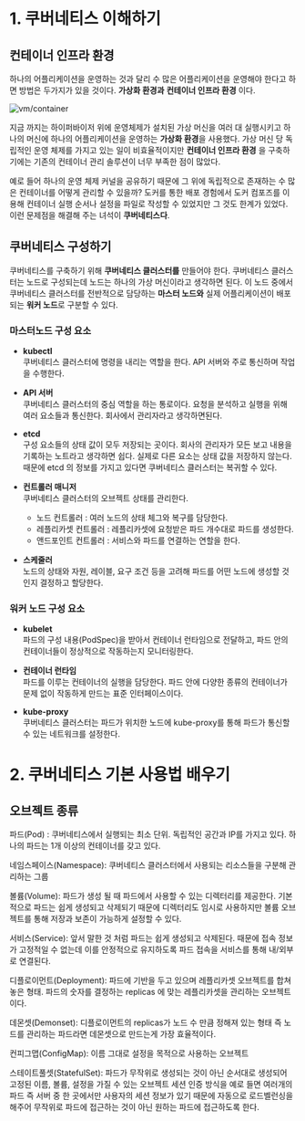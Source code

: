 # 1. 쿠버네티스 이해하기

## 컨테이너 인프라 환경
하나의 어플리케이션을 운영하는 것과 달리 수 많은 어플리케이션을 운영해야 한다고 하면 방법은 두가지가 있을 것이다. **가상화 환경과** **컨테이너 인프라 환경** 이다. 

![vm/container](https://user-images.githubusercontent.com/71869837/130013158-cb9e2f09-363c-4305-822e-fdac5c4efc48.png)

지금 까지는 하이퍼바이저 위에 운영체제가 설치된 가상 머신을 여러 대 실행시키고 하나의 머신에 하나의 어플리케이션을 운영하는 **가상화 환경**을 사용했다. 가상 머신 당 독립적인 운영 체제를 가지고 있는 일이 비효율적이지만 **컨테이너 인프라 환경** 을 구축하기에는 기존의 컨테이너 관리 솔루션이 너무 부족한 점이 많았다.

예로 들어 하나의 운영 체제 커널을 공유하기 때문에 그 위에 독립적으로 존재하는 수 많은 컨테이너를 어떻게 관리할 수 있을까? 도커를 통한 배포 경험에서 도커 컴포즈를 이용해 컨테이너 실행 순서나 설정을 파일로 작성할 수 있었지만 그 것도 한계가 있었다. 이런 문제점을 해결해 주는 녀석이 **쿠버네티스다**. 

## 쿠버네티스 구성하기
쿠버네티스를 구축하기 위해 **쿠버네티스 클러스터를** 만들어야 한다. 쿠버네티스 클러스터는 노드로 구성되는데 노드는 하나의 가상 머신이라고 생각하면 된다. 이 노드 중에서 쿠버네티스 클러스터를 전반적으로 담당하는 **마스터 노드와** 실제 어플리케이션이 배포되는 **워커 노드**로 구분할 수 있다. 

### **마스터노드 구성 요소**
* **kubectl**  
쿠버네티스 클러스터에 명령을 내리는 역할을 한다. API 서버와 주로 통신하며 작업을 수행한다.

* **API 서버**  
쿠버네티스 클러스터의 중심 역할을 하는 통로이다. 요청을 분석하고 실행을 위해 여러 요소들과 통신한다. 회사에서 관리자라고 생각하면된다.

* **etcd**  
구성 요소들의 상태 값이 모두 저장되는 곳이다. 회사의 관리자가 모든 보고 내용을 기록하는 노트라고 생각하면 쉽다. 실제로 다른 요소는 상태 값을 저장하지 않는다. 때문에 etcd 의 정보를 가지고 있다면 쿠버네티스 클러스터는 복귀할 수 있다. 

* **컨트롤러 매니저**  
쿠버네티스 클러스터의 오브젝트 상태를 관리한다.
    * 노드 컨트롤러 : 여러 노드의 상태 체그와 복구를 담당한다.
    * 레플리카셋 컨트롤러 : 레플리카셋에 요청받은 파드 개수대로 파드를 생성한다. 
    * 앤드포인트 컨트롤러 : 서비스와 파드를 연결하는 연할을 한다.

* **스케줄러**  
노드의 상태와 자원, 레이블, 요구 조건 등을 고려해 파드를 어떤 노드에 생성할 것인지 결정하고 할당한다. 

### **워커 노드 구성 요소**

* **kubelet**  
파드의 구성 내용(PodSpec)을 받아서 컨테이너 런타임으로 전달하고, 파드 안의 컨테이너들이 정상적으로 작동하는지 모니터링한다.

* **컨테이너 런타임**  
파드를 이루는 컨테이너의 실행을 담당한다. 파드 안에 다양한 종류의 컨테이너가 문제 없이 작동하게 만드는 표준 인터페이스이다. 

* **kube-proxy**  
쿠버네티스 클러스터는 파드가 위치한 노드에 kube-proxy를 통해 파드가 통신할 수 있는 네트워크를 설정한다.  

# 2. 쿠버네티스 기본 사용법 배우기

## 오브젝트 종류
파드(Pod) : 쿠버네티스에서 실행되는 최소 단위. 독립적인 공간과 IP를 가지고 있다. 하나의 파드는 1개 이상의 컨테이너를 갖고 있다. 

네임스페이스(Namespace): 쿠버네티스 클러스터에서 사용되는 리소스들을 구분해 관리하는 그룹 

볼륨(Volume): 파드가 생성 될 때 파드에서 사용할 수 있는 디렉터리를 제공한다. 기본적으로 파드는 쉽게 생성되고 삭제되기 때문에 디렉터리도 임시로 사용하지만 볼륨 오브젝트를 통해 저장과 보존이 가능하게 설정할 수 있다.

서비스(Service): 앞서 말한 것 처럼 파드는 쉽게 생성되고 삭제된다. 때문에 접속 정보가 고정적일 수 없는데 이를 안정적으로 유지하도록 파드 접속을 서비스를 통해 내/외부로 연결된다. 

디플로이먼트(Deployment): 파드에 기반을 두고 있으며 레플리카셋 오브젝트를 합쳐 놓은 형태. 파드의 숫자를 결정하는 replicas 에 맞는 레플리카셋을 관리하는 오브젝트이다. 

데몬셋(Demonset): 디플로이먼트의 replicas가 노드 수 만큼 정해져 있는 형태 즉 노드를 관리하는 파드라면 데몬셋으로 만드는게 가장 효율적이다. 

컨피그맵(ConfigMap): 이름 그대로 설정을 목적으로 사용하는 오브젝트 

스테이트풀셋(StatefulSet): 파드가 무작위로 생성되는 것이 아닌 순서대로 생성되어 고정된 이름, 볼륨, 설정을 가질 수 있는 오브젝트 세션 인증 방식을 예로 들면 여러개의 파드 즉 서버 중 한 곳에서만 사용자의 세션 정보가 있기 때문에 자동으로 로드벨런싱을 해주어 무작위로 파드에 접근하는 것이 아닌 원하는 파드에 접근하도록 한다. 

